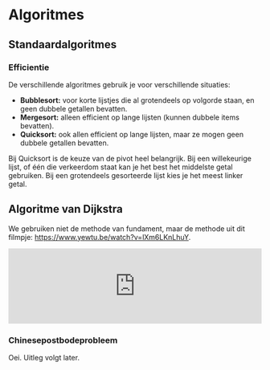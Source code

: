 # Algoritmes

## Standaardalgoritmes

### Efficientie

De verschillende algoritmes gebruik je voor verschillende situaties:

- **Bubblesort:** voor korte lijstjes die al grotendeels op volgorde staan, en geen dubbele getallen bevatten.
- **Mergesort:** alleen efficient op lange lijsten (kunnen dubbele items bevatten).
- **Quicksort:** ook allen efficient op lange lijsten, maar ze mogen geen dubbele getallen bevatten.

Bij Quicksort is de keuze van de pivot heel belangrijk. Bij een willekeurige lijst, of één die verkeerdom staat kan je het best het middelste getal gebruiken. Bij een grotendeels gesorteerde lijst kies je het meest linker getal.

## Algoritme van Dijkstra

We gebruiken niet de methode van fundament, maar de methode uit dit filmpje: <https://www.yewtu.be/watch?v=lXm6LKnLhuY>.

<iframe class="aspect-video" width="100%" height="auto" src="https://yewtu.be/embed/lXm6LKnLhuY" frameborder="0" allow="accelerometer; autoplay; clipboard-write; encrypted-media; gyroscope; picture-in-picture; web-share" allowfullscreen></iframe>

### Chinesepostbodeprobleem

Oei. Uitleg volgt later.
